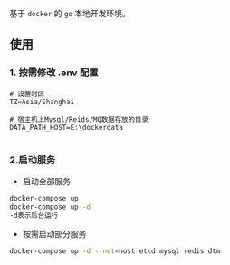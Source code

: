 基于 `docker` 的 `go` 本地开发环境。

## 使用

### 1. 按需修改 .env 配置

~~~env
# 设置时区
TZ=Asia/Shanghai

# 宿主机上Mysql/Reids/MQ数据存放的目录
DATA_PATH_HOST=E:\dockerdata


~~~

### 2.启动服务

- 启动全部服务

```bash
docker-compose up
docker-compose up -d 
-d表示后台运行
```

- 按需启动部分服务

```bash
docker-compose up -d --net=host etcd mysql redis dtm
```

